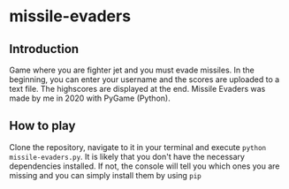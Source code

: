 # missile-evaders

## Introduction
Game where you are fighter jet and you must evade missiles. In the beginning, you can enter your username and the scores are uploaded to a text file. The highscores are displayed at the end. Missile Evaders was made by me in 2020 with PyGame (Python).

## How to play
Clone the repository, navigate to it in your terminal and execute `python missile-evaders.py`. It is likely that you don't have the necessary dependencies installed. If not, the console will tell you which ones you are missing and you can simply install them by using `pip`
